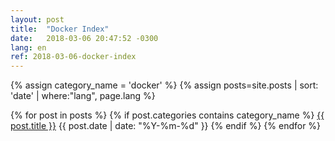 ```yaml
---
layout: post
title:  "Docker Index"
date:   2018-03-06 20:47:52 -0300
lang: en
ref: 2018-03-06-docker-index
---
```

{% assign category_name = 'docker' %}
{% assign posts=site.posts | sort: 'date' | where:"lang", page.lang %}

{% for post in posts %}
{% if post.categories contains category_name %}
  <a href="{{ post.url }}">{{ post.title }}</a> {{ post.date | date: "%Y-%m-%d"  }}
{% endif %}
{% endfor %}
